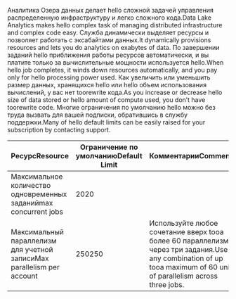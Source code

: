 <span data-ttu-id="e732b-101">Аналитика Озера данных делает hello сложной задачей управления распределенную инфраструктуру и легко сложного кода.</span><span class="sxs-lookup"><span data-stu-id="e732b-101">Data Lake Analytics makes hello complex task of managing distributed infrastructure and complex code easy.</span></span> <span data-ttu-id="e732b-102">Служба динамически выделяет ресурсы и позволяет работать с эксабайтами данных.</span><span class="sxs-lookup"><span data-stu-id="e732b-102">It dynamically provisions resources and lets you do analytics on exabytes of data.</span></span> <span data-ttu-id="e732b-103">По завершении заданий hello приближения работы ресурсов автоматически, и вы платите только за вычислительные мощности используется hello.</span><span class="sxs-lookup"><span data-stu-id="e732b-103">When hello job completes, it winds down resources automatically, and you pay only for hello processing power used.</span></span> <span data-ttu-id="e732b-104">Как увеличить или уменьшить размер данных, хранящихся hello или hello объем использования вычислений, у вас нет toorewrite кода.</span><span class="sxs-lookup"><span data-stu-id="e732b-104">As you increase or decrease hello size of data stored or hello amount of compute used, you don’t have toorewrite code.</span></span> <span data-ttu-id="e732b-105">Многие ограничения по умолчанию hello можно без труда вызвать для вашей подписки, обратившись в службу поддержки.</span><span class="sxs-lookup"><span data-stu-id="e732b-105">Many of hello default limits can be easily raised for your subscription by contacting support.</span></span> 

| <span data-ttu-id="e732b-106">**Ресурс**</span><span class="sxs-lookup"><span data-stu-id="e732b-106">**Resource**</span></span> | <span data-ttu-id="e732b-107">**Ограничение по умолчанию**</span><span class="sxs-lookup"><span data-stu-id="e732b-107">**Default Limit**</span></span> | <span data-ttu-id="e732b-108">**Комментарии**</span><span class="sxs-lookup"><span data-stu-id="e732b-108">**Comments**</span></span> |
| --- | --- | --- |
| <span data-ttu-id="e732b-109">Максимальное количество одновременных заданий</span><span class="sxs-lookup"><span data-stu-id="e732b-109">max concurrent jobs</span></span> |<span data-ttu-id="e732b-110">20</span><span class="sxs-lookup"><span data-stu-id="e732b-110">20</span></span> | |
| <span data-ttu-id="e732b-111">Максимальный параллелизм для учетной записи</span><span class="sxs-lookup"><span data-stu-id="e732b-111">Max parallelism per account</span></span> |<span data-ttu-id="e732b-112">250</span><span class="sxs-lookup"><span data-stu-id="e732b-112">250</span></span> |<span data-ttu-id="e732b-113">Используйте любое сочетание вверх tooa более 60 параллелизма через три задания.</span><span class="sxs-lookup"><span data-stu-id="e732b-113">Use any combination of up tooa maximum of 60 units of parallelism across three jobs.</span></span> |

